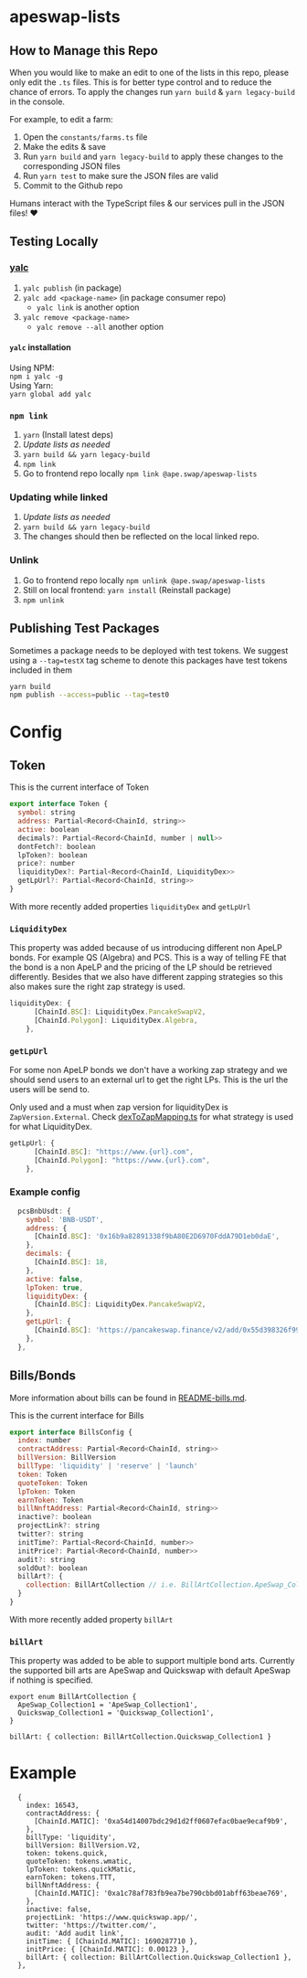 # apeswap-lists

## How to Manage this Repo

When you would like to make an edit to one of the lists in this repo, please only edit the `.ts` files. This is for better type control and to reduce the chance of errors. To apply the changes run `yarn build` & `yarn legacy-build` in the console.

For example, to edit a farm:

1. Open the `constants/farms.ts` file
2. Make the edits & save
3. Run `yarn build` and `yarn legacy-build` to apply these changes to the corresponding JSON files
4. Run `yarn test` to make sure the JSON files are valid
5. Commit to the Github repo

Humans interact with the TypeScript files & our services pull in the JSON files! ❤️

## Testing Locally

### [yalc](https://www.npmjs.com/package/yalc)

1. `yalc publish` (in package)
2. `yalc add <package-name>` (in package consumer repo)
   - `yalc link` is another option
3. `yalc remove <package-name>`
   - `yalc remove --all` another option

#### `yalc` installation

Using NPM:  
`npm i yalc -g`  
Using Yarn:  
`yarn global add yalc`

### `npm link`

1. `yarn` (Install latest deps)
2. _Update lists as needed_
3. `yarn build && yarn legacy-build`
4. `npm link`
5. Go to frontend repo locally `npm link @ape.swap/apeswap-lists`

### Updating while linked

1. _Update lists as needed_
2. `yarn build && yarn legacy-build`
3. The changes should then be reflected on the local linked repo.

### Unlink

1. Go to frontend repo locally `npm unlink @ape.swap/apeswap-lists`
2. Still on local frontend: `yarn install` (Reinstall package)
3. `npm unlink`

## Publishing Test Packages

Sometimes a package needs to be deployed with test tokens. We suggest using a `--tag=testX` tag scheme
to denote this packages have test tokens included in them

```bash
yarn build
npm publish --access=public --tag=test0
```

# Config

## Token

This is the current interface of Token

```js
export interface Token {
  symbol: string
  address: Partial<Record<ChainId, string>>
  active: boolean
  decimals?: Partial<Record<ChainId, number | null>>
  dontFetch?: boolean
  lpToken?: boolean
  price?: number
  liquidityDex?: Partial<Record<ChainId, LiquidityDex>>
  getLpUrl?: Partial<Record<ChainId, string>>
}
```

With more recently added properties `liquidityDex` and `getLpUrl`

### `LiquidityDex`

This property was added because of us introducing different non ApeLP bonds. For example QS (Algebra) and PCS.
This is a way of telling FE that the bond is a non ApeLP and the pricing of the LP should be retrieved differently.
Besides that we also have different zapping strategies so this also makes sure the right zap strategy is used.

```js
liquidityDex: {
      [ChainId.BSC]: LiquidityDex.PancakeSwapV2,
      [ChainId.Polygon]: LiquidityDex.Algebra,
    },
```

### `getLpUrl`

For some non ApeLP bonds we don't have a working zap strategy and we should send users to an external url to get the right LPs. This is the url the users will be send to.

Only used and a must when zap version for liquidityDex is `ZapVersion.External`.
Check [dexToZapMapping.ts](./src/constants/dexToZapMapping.ts) for what strategy is used for what LiquidityDex.

```js
getLpUrl: {
      [ChainId.BSC]: "https://www.{url}.com",
      [ChainId.Polygon]: "https://www.{url}.com",
    },
```

### Example config

```js
  pcsBnbUsdt: {
    symbol: 'BNB-USDT',
    address: {
      [ChainId.BSC]: '0x16b9a82891338f9bA80E2D6970FddA79D1eb0daE',
    },
    decimals: {
      [ChainId.BSC]: 18,
    },
    active: false,
    lpToken: true,
    liquidityDex: {
      [ChainId.BSC]: LiquidityDex.PancakeSwapV2,
    },
    getLpUrl: {
      [ChainId.BSC]: 'https://pancakeswap.finance/v2/add/0x55d398326f99059fF775485246999027B3197955/0xbb4CdB9CBd36B01bD1cBaEBF2De08d9173bc095c',
    },
  },
```

## Bills/Bonds

More information about bills can be found in [README-bills.md](./src/constants/bills/README-bills.md).

This is the current interface for Bills

```js
export interface BillsConfig {
  index: number
  contractAddress: Partial<Record<ChainId, string>>
  billVersion: BillVersion
  billType: 'liquidity' | 'reserve' | 'launch'
  token: Token
  quoteToken: Token
  lpToken: Token
  earnToken: Token
  billNnftAddress: Partial<Record<ChainId, string>>
  inactive?: boolean
  projectLink?: string
  twitter?: string
  initTime?: Partial<Record<ChainId, number>>
  initPrice?: Partial<Record<ChainId, number>>
  audit?: string
  soldOut?: boolean
  billArt?: {
    collection: BillArtCollection // i.e. BillArtCollection.ApeSwap_Collection1
  }
}
```

With more recently added property `billArt`

### `billArt`

This property was added to be able to support multiple bond arts. Currently the supported bill arts are ApeSwap and Quickswap with default ApeSwap if nothing is specified.

```
export enum BillArtCollection {
  ApeSwap_Collection1 = 'ApeSwap_Collection1',
  Quickswap_Collection1 = 'Quickswap_Collection1',
}
```

```
billArt: { collection: BillArtCollection.Quickswap_Collection1 }
```

# Example

```
  {
    index: 16543,
    contractAddress: {
      [ChainId.MATIC]: '0xa54d14007bdc29d1d2ff0607efac0bae9ecaf9b9',
    },
    billType: 'liquidity',
    billVersion: BillVersion.V2,
    token: tokens.quick,
    quoteToken: tokens.wmatic,
    lpToken: tokens.quickMatic,
    earnToken: tokens.TTT,
    billNnftAddress: {
      [ChainId.MATIC]: '0xa1c78af783fb9ea7be790cbbd01abff63beae769',
    },
    inactive: false,
    projectLink: 'https://www.quickswap.app/',
    twitter: 'https://twitter.com/',
    audit: 'Add audit link',
    initTime: { [ChainId.MATIC]: 1690287710 },
    initPrice: { [ChainId.MATIC]: 0.00123 },
    billArt: { collection: BillArtCollection.Quickswap_Collection1 },
  },
```
